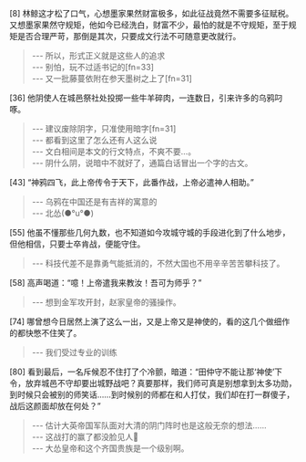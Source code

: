 
[8] 林鲸这才松了口气，心想墨家果然财富极多，如此征战竟然不需要多征赋税。又想墨家果然守规矩，他如今已经洗白，财富不少，最怕的就是不守规矩，至于规矩是否合理严苛，那倒是其次，只要成文行法不可随意更改就行。
>--- 所以，形式正义就是这些人的追求<br>
>--- 别怕，玩不过适书记的[fn=33]<br>
>--- 又一批藤蔓依附在参天墨树之上了[fn=31]<br>

[36] 他阴使人在城邑祭社处投掷一些牛羊碎肉，一连数日，引来许多的乌鸦叼啄。
>--- 建议废除阴字，只准使用暗字[fn=31]<br>
>--- 都看到这里了怎么还有人这么说<br>
>--- 文白相间是本文的行文特点，不爽不要…。<br>
>--- 阴什么阴，说暗中不就好了，通篇白话冒出一个字的古文。<br>

[43] “神鸦四飞，此上帝传令于天下，此番作战，上帝必遣神人相助。”
>--- 乌鸦在中国还是有吉祥的寓意的<br>
>--- 北怂(●°u°●)​<br>

[55] 他虽不懂那些几何九数，也不知道如今攻城守城的手段进化到了什么地步，但他相信，只要士卒肯战，便能守住。
>--- 科技代差不是靠勇气能抵消的，不然大国也不用辛辛苦苦攀科技了。<br>

[58] 高声喝道：“噫！上帝遣我来教汝！吾可为师乎？”
>--- 想到金军攻开封，赵家皇帝的骚操作。<br>

[74] 哪曾想今日居然上演了这么一出，又是上帝又是神使的，看的这几个做细作的都快憋不住笑了。
>--- 我们受过专业的训练<br>

[80] 看到最后，一名斥候忍不住打了个冷颤，暗道：“田仲守不能让那‘神使’下令，放弃城邑不守却要出城野战吧？真要那样，我们师可真是别想拿到太多功勋，到时候只会被别的师笑话……到时候别的师都在和人打仗，我们却在打一群傻子，战后这颜面却放在何处？”
>--- 估计大英帝国军队面对大清的阴门阵时也是这般无奈的想法……<br>
>--- 这战打的赢了都没脸见人🤣<br>
>--- 大怂皇帝和这个齐国贵族是一个级别啊。<br>
